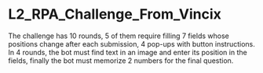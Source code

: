 # L2_RPA_Challenge_From_Vincix
The challenge has 10 rounds, 5 of them require filling 7 fields whose positions change after each submission, 4 pop-ups with button instructions. In 4 rounds, the bot must find text in an image and enter its position in the fields, finally the bot must memorize 2 numbers for the final question.
